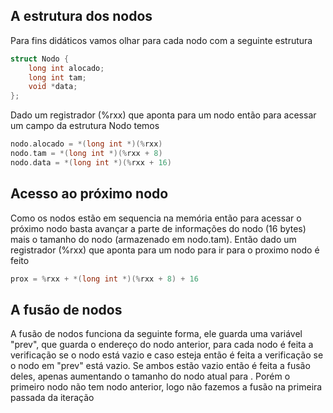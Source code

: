 ## A estrutura dos nodos
Para fins didáticos vamos olhar para cada nodo com a seguinte estrutura
```c
struct Nodo {
    long int alocado;
    long int tam;
    void *data;
};
```
Dado um registrador (%rxx) que aponta para um nodo então para acessar um campo da
estrutura Nodo temos
```c
nodo.alocado = *(long int *)(%rxx)
nodo.tam = *(long int *)(%rxx + 8)
nodo.data = *(long int *)(%rxx + 16)
```

## Acesso ao próximo nodo
Como os nodos estão em sequencia na memória então para acessar o próximo nodo
basta avançar a parte de informações do nodo (16 bytes) mais o tamanho do nodo
(armazenado em nodo.tam). Então dado um registrador (%rxx) que aponta para um nodo
para ir para o proximo nodo é feito
```c
prox = %rxx + *(long int *)(%rxx + 8) + 16
```

## A fusão de nodos
A fusão de nodos funciona da seguinte forma, ele guarda uma variável "prev",
que guarda o endereço do nodo anterior, para cada nodo é feita a verificação se
o nodo está vazio e caso esteja então é feita a verificação se o nodo em "prev"
está vazio. Se ambos estão vazio então é feita a fusão deles, apenas aumentando
o tamanho do nodo atual para . Porém o primeiro nodo não tem nodo
anterior, logo não fazemos a fusão na primeira passada da iteração
